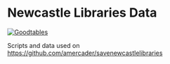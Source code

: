 # Newcastle Libraries Data

[![Goodtables](https://goodtables.io/badge/github/amercader/newcastle-libraries-data.svg)](https://goodtables.io/github/amercader/newcastle-libraries-data)


Scripts and data used on https://github.com/amercader/savenewcastlelibraries


